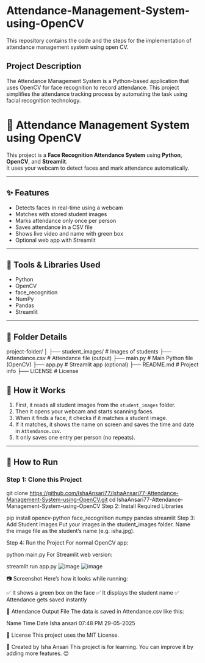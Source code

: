 # Attendance-Management-System-using-OpenCV
This repository contains the code and the steps for the implementation of attendance management system using open CV.

## Project Description

The Attendance Management System is a Python-based application that uses OpenCV for face recognition to record attendance. This project simplifies the attendance tracking process by automating the task using facial recognition technology.

# 📸 Attendance Management System using OpenCV

This project is a **Face Recognition Attendance System** using **Python**, **OpenCV**, and **Streamlit**.  
It uses your webcam to detect faces and mark attendance automatically.

---

## ✨ Features

- Detects faces in real-time using a webcam  
- Matches with stored student images  
- Marks attendance only once per person  
- Saves attendance in a CSV file  
- Shows live video and name with green box  
- Optional web app with Streamlit

---

## 🔧 Tools & Libraries Used

- Python  
- OpenCV  
- face_recognition  
- NumPy  
- Pandas  
- Streamlit

---

## 📁 Folder Details

project-folder/
│
├── student_images/ # Images of students
├── Attendance.csv # Attendance file (output)
├── main.py # Main Python file (OpenCV)
├── app.py # Streamlit app (optional)
├── README.md # Project info
├── LICENSE # License



## 🧠 How it Works

1. First, it reads all student images from the `student_images` folder.  
2. Then it opens your webcam and starts scanning faces.  
3. When it finds a face, it checks if it matches a student image.  
4. If it matches, it shows the name on screen and saves the time and date in `Attendance.csv`.  
5. It only saves one entry per person (no repeats).  

---

## 🚀 How to Run

### Step 1: Clone this Project

git clone https://github.com/IshaAnsari77/IshaAnsari77-Attendance-Management-System-using-OpenCV.git
cd IshaAnsari77-Attendance-Management-System-using-OpenCV
Step 2: Install Required Libraries

pip install opencv-python face_recognition numpy pandas streamlit
Step 3: Add Student Images
Put your images in the student_images folder.
Name the image file as the student’s name (e.g. isha.jpg).

Step 4: Run the Project
For normal OpenCV app:

python main.py
For Streamlit web version:

streamlit run app.py
![image](https://github.com/user-attachments/assets/388263ad-cc03-43cb-9950-e3c63bb7dfb9)
![image](https://github.com/user-attachments/assets/3c42dae3-7451-4e85-a137-e0969a588ac6)


📷 Screenshot
Here’s how it looks while running:


✅ It shows a green box on the face
✅ It displays the student name
✅ Attendance gets saved instantly

📄 Attendance Output File
The data is saved in Attendance.csv like this:

Name	Time	Date
Isha ansari	07:48 PM	29-05-2025

📘 License
This project uses the MIT License.

🙌 Created by Isha Ansari
This project is for learning. You can improve it by adding more features. 😊



